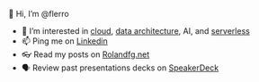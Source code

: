 👋 Hi, I’m @flerro
- 👀 I’m interested in [cloud](https://www.rolandfg.net/tags/cloud), [data architecture](https://medium.com/thefork/rise-of-the-data-lakehouse-b7f7051ef8ce), AI, and [serverless](https://www.rolandfg.net/tags/serverless)
- 📫 Ping me on [Linkedin](https://www.linkedin.com/in/lerro/)
- 👓 Read my posts on [Rolandfg.net](https://www.rolandfg.net)
- 🗣️ Review past presentations decks on [SpeakerDeck](https://speakerdeck.com/flerro)

<!---
flerro/flerro is a ✨ special ✨ repository because its `README.md` (this file) appears on your GitHub profile.
You can click the Preview link to take a look at your changes.
--->

